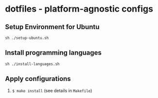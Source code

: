 dotfiles - platform-agnostic configs
========

## Setup Environment for Ubuntu

`sh ./setup-ubuntu.sh`

## Install programming languages

`sh ./install-languages.sh`

## Apply configurations

1. `$ make install` (see details in `Makefile`)

